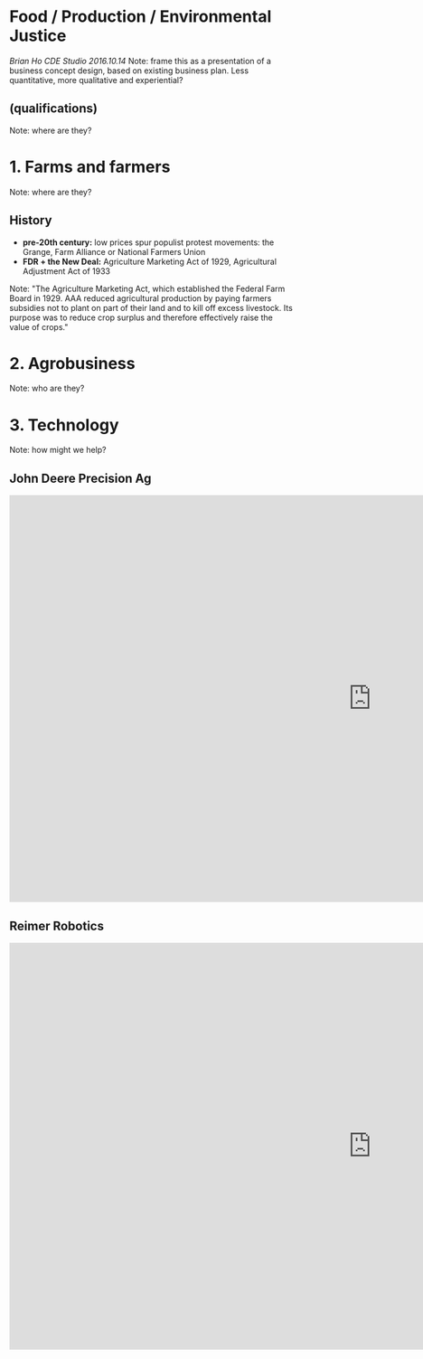 # Food / Production / Environmental Justice
 *Brian Ho    CDE Studio    2016.10.14*
Note: frame this as a  presentation of a business concept design, based on existing business plan. Less quantitative, more qualitative and experiential?



## (qualifications)
Note: where are they?



# 1. Farms and farmers
Note: where are they?


## History
- **pre-20th century:** low prices spur populist protest movements: the Grange, Farm Alliance or National Farmers Union
- **FDR + the New Deal:** Agriculture Marketing Act of 1929, Agricultural Adjustment Act of 1933

Note: "The Agriculture Marketing Act, which established the Federal Farm Board in 1929. AAA reduced agricultural production by paying farmers subsidies not to plant on part of their land and to kill off excess livestock. Its purpose was to reduce crop surplus and therefore effectively raise the value of crops."


# 2. Agrobusiness
Note: who are they?



# 3. Technology
Note: how might we help?


## John Deere Precision Ag
<iframe src="https://www.youtube.com/embed/jEh5-zZ9jUg" frameborder="0" width="1280" height="720" frameborder="0" webkitallowfullscreen mozallowfullscreen allowfullscreen></iframe>


## Reimer Robotics
<iframe src="https://www.youtube.com/embed/mYEHvuDq2Fs" frameborder="0" width="1280" height="720" frameborder="0" webkitallowfullscreen mozallowfullscreen allowfullscreen></iframe>
